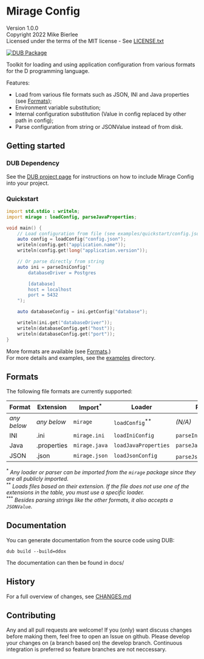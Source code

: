 # Mirage Config

Version 1.0.0  
Copyright 2022 Mike Bierlee  
Licensed under the terms of the MIT license - See [LICENSE.txt](LICENSE.txt)

[![DUB Package](https://img.shields.io/dub/v/mirage-config.svg)](https://code.dlang.org/packages/mirage-config) 

Toolkit for loading and using application configuration from various formats for the D programming language.

Features:

- Load from various file formats such as JSON, INI and Java properties (see [Formats](#formats));
- Environment variable substitution;
- Internal configuration substitution (Value in config replaced by other path in config);
- Parse configuration from string or JSONValue instead of from disk.

## Getting started
### DUB Dependency
See the [DUB project page](https://code.dlang.org/packages/mirage-config) for instructions on how to include Mirage Config into your project.

### Quickstart
```d
import std.stdio : writeln;
import mirage : loadConfig, parseJavaProperties;

void main() {
    // Load configuration from file (see examples/quickstart/config.json)
    auto config = loadConfig("config.json");
    writeln(config.get("application.name"));
    writeln(config.get!long("application.version"));

    // Or parse directly from string
    auto ini = parseIniConfig("
        databaseDriver = Postgres

        [database]
        host = localhost
        port = 5432
    ");

    auto databaseConfig = ini.getConfig("database");

    writeln(ini.get("databaseDriver"));
    writeln(databaseConfig.get("host"));
    writeln(databaseConfig.get("port"));
}
```

More formats are available (see [Formats](#formats).)  
For more details and examples, see the [examples](examples) directory.

## Formats
The following file formats are currently supported:

| Format      | Extension   | Import<sup>*</sup> | Loader                    | Parser                          | Factory                 |
|-------------|-------------|--------------------|---------------------------|---------------------------------|-------------------------|
| _any below_ | _any below_ | `mirage`           | `loadConfig`<sup>**</sup> | _(N/A)_                         |                         |
| INI         | .ini        | `mirage.ini`       | `loadIniConfig`           | `parseIniConfig`                | `IniConfigFactory`      |
| Java        | .properties | `mirage.java`      | `loadJavaProperties`      | `parseJavaProperties`           | `JavaPropertiesFactory` |
| JSON        | .json       | `mirage.json`      | `loadJsonConfig`          | `parseJsonConfig`<sup>***</sup> | `JsonConfigFactory`     |

<sup>\*</sup> _Any loader or parser can be imported from the `mirage` package since they are all publicly imported._  
<sup>\*\*</sup> _Loads files based on their extension. If the file does not use one of the extensions in the table, you must use a specific loader._  
<sup>\*\*\*</sup> _Besides parsing strings like the other formats, it also accepts a `JSONValue`._

Documentation
-------------
You can generate documentation from the source code using DUB:
```
dub build --build=ddox
```
The documentation can then be found in docs/

## History

For a full overview of changes, see [CHANGES.md](CHANGES.md)

## Contributing

Any and all pull requests are welcome! If you (only) want discuss changes before making them, feel free to open an Issue on github. Please develop your changes on (a branch based on) the develop branch. Continuous integration is preferred so feature branches are not neccessary.